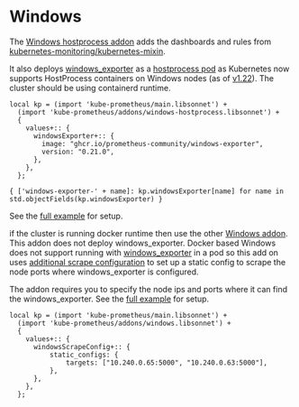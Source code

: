# Windows

The [Windows hostprocess addon](../examples/windows-hostprocess.jsonnet) adds the dashboards and rules from [kubernetes-monitoring/kubernetes-mixin](https://github.com/kubernetes-monitoring/kubernetes-mixin#dashboards-for-windows-nodes).

It also deploys [windows_exporter](https://github.com/prometheus-community/windows_exporter) as a [hostprocess pod](https://github.com/prometheus-community/windows_exporter/blob/master/kubernetes/kubernetes.md) as Kubernetes now supports HostProcess containers on Windows nodes (as of [v1.22](https://kubernetes.io/blog/2021/08/16/windows-hostprocess-containers/)). The cluster should be using containerd runtime.

```
local kp = (import 'kube-prometheus/main.libsonnet') +
  (import 'kube-prometheus/addons/windows-hostprocess.libsonnet') +
  {
    values+:: {
      windowsExporter+:: {
        image: "ghcr.io/prometheus-community/windows-exporter",
        version: "0.21.0",
      },
    },
  };

{ ['windows-exporter-' + name]: kp.windowsExporter[name] for name in std.objectFields(kp.windowsExporter) }
```

See the [full example](../examples/windows-hostprocess.jsonnet) for setup.

if the cluster is running docker runtime then use the other [Windows addon](../examples/windows.jsonnet). This addon does not deploy windows_exporter. Docker based Windows does not support running with [windows_exporter](https://github.com/prometheus-community/windows_exporter) in a pod so this add on uses [additional scrape configuration](https://github.com/prometheus-operator/prometheus-operator/blob/master/Documentation/additional-scrape-config.md) to set up a static config to scrape the node ports where windows_exporter is configured.

The addon requires you to specify the node ips and ports where it can find the windows_exporter. See the [full example](../examples/windows.jsonnet) for setup.

```
local kp = (import 'kube-prometheus/main.libsonnet') +
  (import 'kube-prometheus/addons/windows.libsonnet') +
  {
    values+:: {
      windowsScrapeConfig+:: {
          static_configs: {
              targets: ["10.240.0.65:5000", "10.240.0.63:5000"],
          },
      },
    },
  };
```

